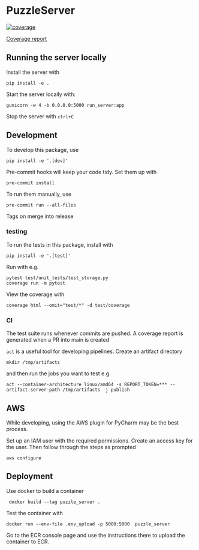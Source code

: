 # PuzzleServer
[![coverage](https://github.com/jhb123/PuzzleServer/actions/workflows/coverage.yml/badge.svg)](https://htmlpreview.github.io/?https://github.com/jhb123/PuzzleServerCoverageReports/blob/main/coverage/index.html)

[//]: # (![Static Badge]&#40;https://img.shields.io/badge/Coverage-39.0%25-%23FF0000&#41;)

[Coverage report](https://htmlpreview.github.io/?https://github.com/jhb123/PuzzleServerCoverageReports/blob/main/coverage/index.html)
## Running the server locally
Install the server with
```commandline
pip install -e .
```
Start the server locally with:
```commandline
gunicorn -w 4 -b 0.0.0.0:5000 run_server:app
```
Stop the server with `ctrl+C`
## Development
To develop this package, use
```commandline
pip install -e '.[dev]'
```
Pre-commit hooks will keep your code tidy. Set them up with
```commandline
pre-commit install
```
To run them manually, use
```commandline
pre-commit run --all-files
```
Tags on merge into release
### testing
To run the tests in this package, install with
```commandline
pip install -e '.[test]'
```
Run with e.g.
```commandline
pytest test/unit_tests/test_storage.py
coverage run -m pytest
```
View the coverage with
```commandline
coverage html --omit="test/*" -d test/coverage
```
### CI
The test suite runs whenever commits are pushed.
A coverage report is generated when a PR into main is created

`act` is a useful tool for developing pipelines. Create an artifact directory
```commandline
mkdir /tmp/artifacts
```
and then run the jobs you want to test e.g.
```commandline
act --container-architecture linux/amd64 -s REPORT_TOKEN=*** --artifact-server-path /tmp/artifacts -j publish

```
## AWS
While developing, using the AWS plugin for PyCharm may be the best process.

Set up an IAM user with the required permissions. Create an access key for the user. Then follow through the steps as prompted
```commandline
aws configure
```
## Deployment
Use docker to build a container
```commandline
 docker build --tag puzzle_server .
```
Test the container with
```commandline
docker run --env-file .env_upload -p 5000:5000  puzzle_server
```


Go to the ECR console page and use the instructions there to upload the container to ECR.

